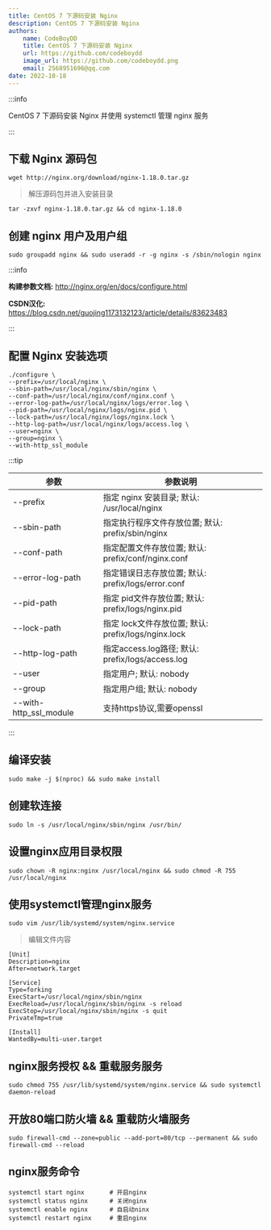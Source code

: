 ```yaml
---
title: CentOS 7 下源码安装 Nginx
description: CentOS 7 下源码安装 Nginx
authors:
    name: CodeBoyDD
    title: CentOS 7 下源码安装 Nginx
    url: https://github.com/codeboydd
    image_url: https://github.com/codeboydd.png
    email: 2568951696@qq.com
date: 2022-10-18
---
```


:::info

CentOS 7 下源码安装 Nginx 并使用 systemctl 管理 nginx 服务

:::

## 下载 Nginx 源码包
```shell
wget http://nginx.org/download/nginx-1.18.0.tar.gz
```

> 解压源码包并进入安装目录

```shell
tar -zxvf nginx-1.18.0.tar.gz && cd nginx-1.18.0
```

## 创建 nginx 用户及用户组
```shell
sudo groupadd nginx && sudo useradd -r -g nginx -s /sbin/nologin nginx
```

:::info

**构建参数文档:** http://nginx.org/en/docs/configure.html

**CSDN汉化:** https://blog.csdn.net/guojing1173132123/article/details/83623483

:::

## 配置 Nginx 安装选项
```shell
./configure \
--prefix=/usr/local/nginx \
--sbin-path=/usr/local/nginx/sbin/nginx \
--conf-path=/usr/local/nginx/conf/nginx.conf \
--error-log-path=/usr/local/nginx/logs/error.log \
--pid-path=/usr/local/nginx/logs/nginx.pid \
--lock-path=/usr/local/nginx/logs/nginx.lock \
--http-log-path=/usr/local/nginx/logs/access.log \
--user=nginx \
--group=nginx \
--with-http_ssl_module
```

:::tip

| 参数 | 参数说明 |
| ---- | ---- |
| --prefix | 指定 nginx 安装目录; 默认: /usr/local/nginx |
| --sbin-path | 指定执行程序文件存放位置; 默认: prefix/sbin/nginx |
| --conf-path | 指定配置文件存放位置; 默认: prefix/conf/nginx.conf |
| --error-log-path | 指定错误日志存放位置; 默认: prefix/logs/error.conf |
| --pid-path | 指定 pid文件存放位置; 默认: prefix/logs/nginx.pid |
| --lock-path | 指定 lock文件存放位置; 默认: prefix/logs/nginx.lock |
| --http-log-path | 指定access.log路径; 默认: prefix/logs/access.log |
| --user | 指定用户; 默认: nobody |
| --group | 指定用户组; 默认: nobody |
| --with-http_ssl_module | 支持https协议,需要openssl |

:::

## 编译安装
```shell
sudo make -j $(nproc) && sudo make install
```

## 创建软连接
```shell
sudo ln -s /usr/local/nginx/sbin/nginx /usr/bin/
```

## 设置nginx应用目录权限
```shell
sudo chown -R nginx:nginx /usr/local/nginx && sudo chmod -R 755 /usr/local/nginx
```

## 使用systemctl管理nginx服务
```shell
sudo vim /usr/lib/systemd/system/nginx.service
```

> 编辑文件内容

```shell title=/usr/lib/systemd/system/nginx.service showLineNumbers
[Unit]
Description=nginx
After=network.target

[Service]
Type=forking
ExecStart=/usr/local/nginx/sbin/nginx
ExecReload=/usr/local/nginx/sbin/nginx -s reload
ExecStop=/usr/local/nginx/sbin/nginx -s quit
PrivateTmp=true

[Install]
WantedBy=multi-user.target
```

## nginx服务授权 && 重载服务服务
```shell
sudo chmod 755 /usr/lib/systemd/system/nginx.service && sudo systemctl daemon-reload
```

## 开放80端口防火墙 && 重载防火墙服务
```shell
sudo firewall-cmd --zone=public --add-port=80/tcp --permanent && sudo firewall-cmd --reload
```

## nginx服务命令
```shell
systemctl start nginx       # 开启nginx
systemctl status nginx      # 关闭nginx
systemctl enable nginx      # 自启动ninx
systemctl restart nginx     # 重启nginx
```